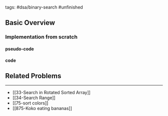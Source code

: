 tags: #dsa/binary-search #unfinished 
## Basic Overview

### Implementation from scratch
#### pseudo-code

#### code

## Related Problems
---
- [[33-Search in Rotated Sorted Array]]
- [[34-Search Range]]
- [[75-sort colors]]
- [[875-Koko eating bananas]]

